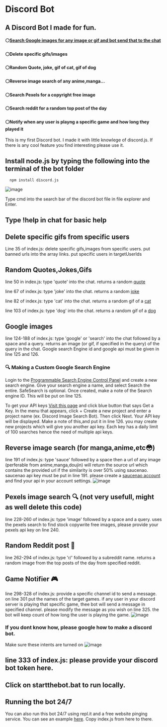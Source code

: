 # Discord Bot 
## A Discord Bot I made for fun. 
#### ⚪[Search Google images for any image or gif and bot send that to the chat]([https://github.com/sankeer-28/DiscordBot/edit/main/README.md#google-images](https://github.com/sankeer-28/DiscordBot#google-images))
#### ⚪Delete specific gifs/images
#### ⚪Random Quote, joke, gif of cat, gif of dog
#### ⚪Reverse image search of any anime,manga...
#### ⚪Search Pexels for a copyright free image
#### ⚪Search reddit for a random top post of the day
#### ⚪Notify when any user is playng a specific game and how long they played it

This is my first Discord bot. I made it with little knowlege of discord.js.
If there is any cool feature you find interesting please use it.
## Install node.js by typing the following into the terminal of the bot folder
      npm install discord.js
   ![image](https://github.com/sankeer-28/DiscordBot/assets/112449287/129ce052-c3de-4a90-8409-60106429f9df)

Type cmd into the search bar of the discord bot file in file explorer and Enter.
## Type !help in chat for basic help

## Delete specific gifs from specific users
Line 35 of index.js: delete specific gifs,images from specific users. put banned urls into the array links. put specific users in targetUserIds

## Random Quotes,Jokes,Gifs
line 50 in index.js: type 'quote' into the chat. returns a random [quote](https://type.fit/api/quotes)

line 67 of index.js: type 'joke' into the chat. returns a random [joke](https://official-joke-api.appspot.com/random_joke)

line 82 of index.js: type 'cat' into the chat. returns a random gif of a [cat](https://api.thecatapi.com/v1/images/search?mime_types=gif)

line 103 of index.js: type 'dog' into the chat. returns a random gif of a [dog](https://api.thedogapi.com/v1/images/search?mime_types=gif)

## Google images 
line 124-188 of index.js: type 'google' or 'search' into the chat followed by a space and a query. returns an image (or gif, if specified in the query) of the query in the chat. 
Google search Engine id and google api must be given in line 125 and 126. 
### 🔍 Making a Custom Google Search Engine
Login to the [Programmable Search Engine Control Panel](https://programmablesearchengine.google.com/) and create a new search engine.
Give your search engine a name, and select Search the entire. SafeSearch is optional.
Once created, make a note of the Search engine ID. This will be put on line 125.

To get your API keys [Visit this page](https://developers.google.com/custom-search/v1/overview#api_key) and click blue button that says Get a Key.
In the menu that appears, click + Create a new project and enter a project name (ex. Discord Image Search Bot). Then click Next.
Your API key will be displayed. Make a note of this,and put it in line 126. you may create new projects which will give you another api key. Each key has a daily limit of 100 searches hence the need of multiple api keys.

## Reverse image search (for manga,anime,etc😳)
line 191 of index.js: type 'sauce' followed by a space then a url of any image (perferable from anime,manga,doujin) will return the source url which contains the provided url if the similarity is over 50% using saucenao. 
saucenao api key must be put in line 191. please create a [saucenao account]( https://saucenao.com/) and find your api in your account settings.
![image](https://github.com/sankeer-28/DiscordBot/assets/112449287/9565dc22-ca30-4692-9cfb-2ca40fe1fbdd)


## Pexels image search 🔍 (not very usefull, might as well delete this code)
line 228-260 of index.js: type 'image' followed by a space and a query. uses the pexels search to find stock copywrite free images, please provide your pexels api key on line 240.

## Random Reddit post 🎲
line 262-294 of index.js: type 'r/' followed by a subreddit name. returns a random image from the top posts of the day from specified reddit.

## Game Notifier 🎮
 line 298-328 of index.js: provide a specific channel id to send a message. on line 301 put the names of the target games. if any user in your discord server is playing that specific game, thee bot will send a message in 
 specified channel. please modify the message as you wish on line 325. the bot will keep count of how long the user is playing the game.
![image](https://github.com/sankeer-28/DiscordBot/assets/112449287/08efa1d5-1084-4843-a794-057cdce9d6a5)


### If you dont know how, please google how to make a discord bot.
Make sure these intents are turned on ![image](https://github.com/sankeer-28/DiscordBot/assets/112449287/18afdf07-fa72-4a18-876c-1f25d6b1e4f1)

## line 333 of index.js: please provide your discord bot token here. 

## Click on startthebot.bat to run locally. 
## Running the bot 24/7
   You can also run this bot 24/7 using repl.it and a free website pinging service. 
    You can see an example [here](https://replit.com/@sankeer28/discord-bot-example?v=1).
     Copy index.js from here to there.


